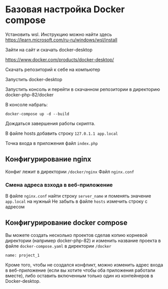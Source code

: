 # Базовая настройка Docker compose

Установить wsl. Инструкцию можно найти здесь https://learn.microsoft.com/ru-ru/windows/wsl/install

Зайти на сайт и скачать docker-desktop 

https://www.docker.com/products/docker-desktop/

Скачать репозиторий к себе на компьютер

Запустить docker-desktop

Запустить консоль и перейти в скачанном репозитории в директорию docker-php-82/docker

В консоле набрать:

```docker-compose up -d --build```

Дождаться завершения работы скрипта.

В файле hosts добавить строку
```127.0.1.1 app.local```

Точка входа в приложения файл ```index.php```

## Конфигурирование nginx

Конфиг лежит в директории ```/docker/nginx```
Файл ```nginx.conf```

### Смена адреса взхода в веб-приложение
В файле ```nginx.conf``` найти строку ```server_name``` и поменять значение ```app.local``` на нужный
Не забыть в файле ```hosts``` измечить строку с адресом


## Конфигурирование docker compose

Вы можете создать несколько проектов сделав копию корневой директории (например docker-php-82)
и изменить название проекта в файле ```docker-compose.yaml``` в директории ```/docker```

```name: project_1```

Кроме того, чтобы не создался конфликт, можно изменить адрес входа в веб-приложение (если вы хотите чтобы оба приложения работали вместе), либо оставить включенным только один из контейнеров в Docker-desktop.







